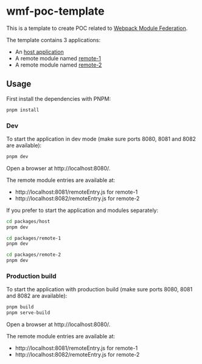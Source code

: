 # wmf-poc-template

This is a template to create POC related to [Webpack Module Federation](https://webpack.js.org/concepts/module-federation/).

The template contains 3 applications:
- An [host application](./packages/host/)
- A remote module named [remote-1](./packages/remote-1/)
- A remote module named [remote-2](./packages/remote-2/)

## Usage

First install the dependencies with PNPM:

```bash
pnpm install
```

### Dev

To start the application in dev mode (make sure ports 8080, 8081 and 8082 are available):

```bash
pnpm dev
```

Open a browser at http://localhost:8080/.

The remote module entries are available at:
- http://localhost:8081/remoteEntry.js for remote-1
- http://localhost:8082/remoteEntry.js for remote-2

If you prefer to start the application and modules separately:

```bash
cd packages/host
pnpm dev
```

```bash
cd packages/remote-1
pnpm dev
```

```bash
cd packages/remote-2
pnpm dev
```

### Production build

To start the application with production build (make sure ports 8080, 8081 and 8082 are available):

```bash
pnpm build
pnpm serve-build
```

Open a browser at http://localhost:8080/.

The remote module entries are available at:
- http://localhost:8081/remoteEntry.js for remote-1
- http://localhost:8082/remoteEntry.js for remote-2

